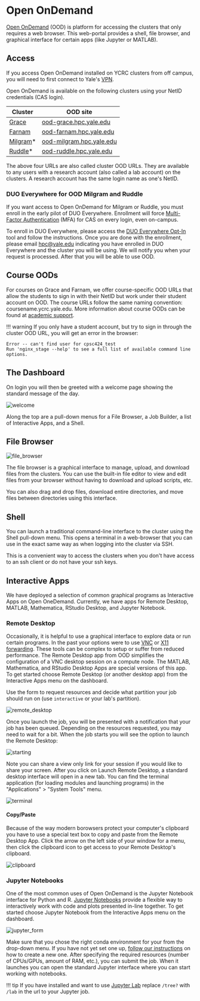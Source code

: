 # Open OnDemand

[Open OnDemand](https://openondemand.org) (OOD) is platform for accessing the clusters that only requires a web browser.
This web-portal provides a shell, file browser, and graphical interface for certain apps (like Jupyter or MATLAB).

## Access

If you access Open OnDemand installed on YCRC clusters from off campus, you will need to first connect to Yale's [VPN](https://docs.ycrc.yale.edu/clusters-at-yale/access/vpn). 

Open OnDemand is available on the following clusters using your NetID credentials (CAS login). 

| Cluster                                     | OOD site                                                   |
|---------------------------------------------|------------------------------------------------------------|
| [Grace](/clusters-at-yale/clusters/grace) | [ood-grace.hpc.yale.edu](https://ood-grace.hpc.yale.edu)   |
| [Farnam](/clusters-at-yale/clusters/farnam)   | [ood-farnam.hpc.yale.edu](https://ood-farnam.hpc.yale.edu) |
| [Milgram](/clusters-at-yale/clusters/milgram)\* | [ood-milgram.hpc.yale.edu](https://ood-milgram.hpc.yale.edu) |
| [Ruddle](/clusters-at-yale/clusters/ruddle)\* | [ood-ruddle.hpc.yale.edu](https://ood-ruddle.hpc.yale.edu) |

The above four URLs are also called cluster OOD URLs. They are available to any users with a research account (also called a lab account) on the clusters. A research account has the same login name as one's NetID. 

### DUO Everywhere for OOD Milgram and Ruddle

If you want access to Open OnDemand for Milgram or Ruddle, you must enroll in the early pilot of DUO Everywhere. Enrollment will force [Multi-Factor Authentication](/clusters-at-yale/access/mfa) (MFA) for CAS on every login, even on-campus.

To enroll in DUO Everywhere, please access the [DUO Everywhere Opt-In](https://veritas.its.yale.edu/mfa/optin/landing) tool and follow the instructions. Once you are done with the enrollment, please email [hpc@yale.edu](mailto:hpc@yale.edu) indicating you have enrolled in DUO Everywhere and the cluster you will be using. We will notify you when your request is processed. After that you will be able to use OOD.

## Course OODs

For courses on Grace and Farnam, we offer course-specific OOD URLs that allow the students to sign in with their NetID but work under their student account on OOD. The course URLs follow the same naming convention: coursename.ycrc.yale.edu. More information about course OODs can be found at [academic support](https://research.computing.yale.edu/services/academic-support).

!!! warning 
If you only have a student account, but try to sign in through the cluster OOD URL, you will get an error in the browser:
```
Error -- can't find user for cpsc424_test
Run 'nginx_stage --help' to see a full list of available command line options.
```

## The Dashboard

On login you will then be greeted with a welcome page showing the standard message of the day.

![welcome](/img/ood_welcome.png)

Along the top are a pull-down menus for a File Browser, a Job Builder, a list of Interactive Apps, and a Shell.

## File Browser

![file_browser](/img/ood_filebrowser.png)

The file browser is a graphical interface to manage, upload, and download files from the clusters. You can use the built-in file editor to view and edit files from your browser without having to download and upload scripts, etc.

You can also drag and drop files, download entire directories, and move files between directories using this interface.

## Shell

You can launch a traditional command-line interface to the cluster using the Shell pull-down menu.
This opens a terminal in a web-browser that you can use in the exact same way as when logging into the cluster via SSH.

This is a convenient way to access the clusters when you don't have access to an ssh client or do not have your ssh keys.
## Interactive Apps

We have deployed a selection of common graphical programs as Interactive Apps on Open OneDemand. Currently, we have apps for Remote Desktop, MATLAB, Mathematica, RStudio Desktop, and Jupyter Notebook.

### Remote Desktop

Occasionally, it is helpful to use a graphical interface to explore data or run certain programs.
In the past your options were to use [VNC](/clusters-at-yale/access/vnc) or [X11 forwarding](/clusters-at-yale/access/x11). These tools can be complex to setup or suffer from reduced performance. The Remote Desktop app from OOD simplifies the configuration of a VNC desktop session on a compute node. The MATLAB, Mathematica, and RStudio Desktop Apps are special versions of this app. To get started choose Remote Desktop (or another desktop app) from the Interactive Apps menu on the dashboard.

Use the form to request resources and decide what partition your job should run on (use `interactive` or your lab's partition).

![remote_desktop](/img/ood_remote.png)

Once you launch the job, you will be presented with a notification that your job has been queued.
Depending on the resources requested, you may need to wait for a bit. When the job starts you will see the option to launch the Remote Desktop:

![starting](/img/ood_remote_starting.png)

Note you can share a view only link for your session if you would like to share your screen. After you click on Launch Remote Desktop, a standard desktop interface will open in a new tab. You can find the terminal application (for loading modules and launching programs) in the "Applications" > "System Tools" menu.

![terminal](/img/ood_remote_terminal.png)

#### Copy/Paste

Because of the way modern borowsers protect your computer's clipboard you have to use a special text box to copy and paste from the Remote Desktop App. Click the arrow on the left side of your window for a menu, then click the clipboard icon to get access to your Remote Desktop's clipboard.

![clipboard](/img/ood_remote_clipboard.png)

### Jupyter Notebooks

One of the most common uses of Open OnDemand is the Jupyter Notebook interface for Python and R.
[Jupyter Notebooks](https://jupyter-notebook.readthedocs.io/en/stable/) provide a flexible way to interactively work with code and plots presented in-line together. To get started choose Jupyter Notebook from the Interactive Apps menu on the dashboard.

![jupyter_form](/img/ood_jupyter_form.png)

Make sure that you chose the right conda environment for your from the drop-down menu. If you have not yet set one up, [follow our instructions](/clusters-at-yale/guides/jupyter) on how to create a new one. After specifying the required resources (number of CPUs/GPUs, amount of RAM, etc.), you can submit the job. When it launches you can open the standard Jupyter interface where you can start working with notebooks.

!!! tip
    If you have installed and want to use [Jupyter Lab](https://jupyterlab.readthedocs.io/en/stable/index.html) replace `/tree?` with `/lab` in the url to your Jupyter job.
